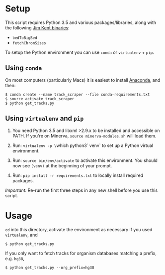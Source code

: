 # Setup

This script requires Python 3.5 and various packages/libraries, along with the following [Jim Kent binaries][jksrc]:

- `bedToBigBed`
- `fetchChromSizes`

[jksrc]: http://hgdownload.cse.ucsc.edu/admin/exe/

To setup the Python environment you can use `conda` or `virtualenv` + `pip`.

## Using `conda`

On most computers (particularly Macs) it is easiest to install [Anaconda](https://www.continuum.io/downloads), and then:

    $ conda create --name track_scraper --file conda-requirements.txt
    $ source activate track_scraper
    $ python get_tracks.py

## Using `virtualenv` and `pip`

1. You need Python 3.5 and libxml >2.9.x to be installed and accessible on PATH. If you're on Minerva, `source minerva-modules.sh` will load them.

2. Run: `virtualenv -p \`which python3\` venv` to set up a Python virtual environment.

3. Run: `source bin/env/activate` to activate this environment. You should now see `(venv)` at the beginning of your prompt.

4. Run: `pip install -r requirements.txt` to locally install required packages.

*Important:* Re-run the first three steps in any new shell before you use this script.

# Usage

`cd` into this directory, activate the environment as necessary if you used `virtualenv`, and 

    $ python get_tracks.py

If you only want to fetch tracks for organism databases matching a prefix, e.g. `hg38`,

    $ python get_tracks.py --org_prefix=hg38
